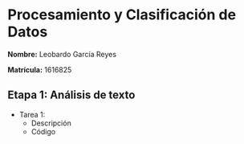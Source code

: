# Procesamiento y Clasificación de Datos

**Nombre:** Leobardo García Reyes

**Matrícula:** 1616825

## Etapa 1: Análisis de texto

- Tarea 1:
  - Descripción
  - Código

